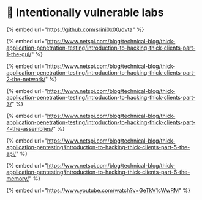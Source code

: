 # 🥼 Intentionally vulnerable labs

{% embed url="https://github.com/srini0x00/dvta" %}

{% embed url="https://www.netspi.com/blog/technical-blog/thick-application-penetration-testing/introduction-to-hacking-thick-clients-part-1-the-gui/" %}

{% embed url="https://www.netspi.com/blog/technical-blog/thick-application-penetration-testing/introduction-to-hacking-thick-clients-part-2-the-network/" %}

{% embed url="https://www.netspi.com/blog/technical-blog/thick-application-penetration-testing/introduction-to-hacking-thick-clients-part-3/" %}

{% embed url="https://www.netspi.com/blog/technical-blog/thick-application-penetration-testing/introduction-to-hacking-thick-clients-part-4-the-assemblies/" %}

{% embed url="https://www.netspi.com/blog/technical-blog/thick-application-pentesting/introduction-to-hacking-thick-clients-part-5-the-api/" %}

{% embed url="https://www.netspi.com/blog/technical-blog/thick-application-pentesting/introduction-to-hacking-thick-clients-part-6-the-memory/" %}

{% embed url="https://www.youtube.com/watch?v=GeTkV1cWwRM" %}
